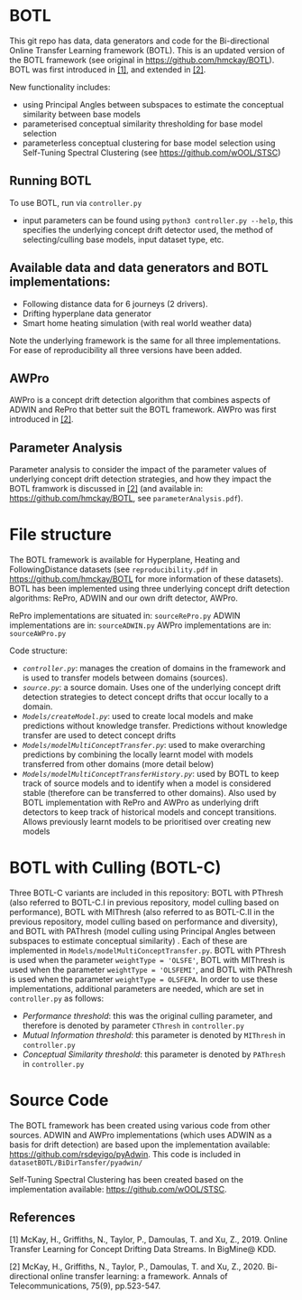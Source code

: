 # BOTL
This git repo has data, data generators and code for the Bi-directional Online Transfer Learning framework (BOTL). This is an updated version of the BOTL framework (see original in https://github.com/hmckay/BOTL).
BOTL was first introduced in [[1]](#1), and extended in [[2]](#2).

New functionality includes:
  - using Principal Angles between subspaces to estimate the conceptual similarity between base models
  - parameterised conceptual similarity thresholding for base model selection
  - parameterless conceptual clustering for base model selection using Self-Tuning Spectral Clustering (see https://github.com/wOOL/STSC)

## Running BOTL
To use BOTL, run via `controller.py`
- input parameters can be found using `python3 controller.py --help`, this specifies the underlying concept drift detector used, the method of selecting/culling base models, input dataset type, etc.


## Available data and data generators and BOTL implementations:
  - Following distance data for 6 journeys (2 drivers).
  - Drifting hyperplane data generator
  - Smart home heating simulation (with real world weather data)

Note the underlying framework is the same for all three implementations. For ease of reproducibility all three versions have been added.

## AWPro
AWPro is a concept drift detection algorithm that combines aspects of ADWIN and RePro that better suit the BOTL framework. AWPro was first introduced in [[2]](#2).

## Parameter Analysis
Parameter analysis to consider the impact of the parameter values of underlying concept drift detection strategies, and how they impact the BOTL framwork is discussed in [[2]](#2) (and available in: https://github.com/hmckay/BOTL, see `parameterAnalysis.pdf`).


# File structure
The BOTL framework is available for Hyperplane, Heating and FollowingDistance datasets (see `reproducibility.pdf` in https://github.com/hmckay/BOTL for more information of these datasets).
BOTL has been implemented using three underlying concept drift detection algorithms: RePro, ADWIN and our own drift detector, AWPro. 

RePro implementations are situated in:
`sourceRePro.py`
ADWIN implementations are in:
`sourceADWIN.py`
AWPro implementations are in:
`sourceAWPro.py`


Code structure:
* *`controller.py`*: manages the creation of domains in the framework and is used to transfer models between domains (sources).
* *`source.py`*: a source domain. Uses one of the underlying concept drift detection strategies to detect concept drifts that occur locally to a domain.
* *`Models/createModel.py`*: used to create local models and make predictions without knowledge transfer. Predictions without knowledge transfer are used to detect concept drifts
* *`Models/modelMultiConceptTransfer.py`*: used to make overarching predictions by combining the locally learnt model with models transferred from other domains (more detail below)
* *`Models/modelMultiConceptTransferHistory.py`*: used by BOTL to keep track of source models and to identify when a model is considered stable (therefore can be transferred to other domains). Also used by BOTL implementation with RePro and AWPro as underlying drift detectors to keep track of historical models and concept transitions. Allows previously learnt models to be prioritised over creating new models

# BOTL with Culling (BOTL-C)
Three BOTL-C variants are included in this repository: BOTL with PThresh (also referred to BOTL-C.I in previous repository, model culling based on performance), BOTL with MIThresh (also referred to as BOTL-C.II in the previous repository, model culling based on performance and diversity), and BOTL with PAThresh (model culling using Principal Angles between subspaces to estimate conceptual similarity) . Each of these are implemented in `Models/modelMultiConceptTransfer.py`. BOTL with PThresh is used when the parameter `weightType = 'OLSFE'`, BOTL with MIThresh is used when the parameter `weightType = 'OLSFEMI'`, and BOTL with PAThresh is used when the parameter `weightType = OLSFEPA`. In order to use these implementations, additional parameters are needed, which are set in `controller.py` as follows:
- *Performance threshold*: this was the original culling parameter, and therefore is denoted by parameter `CThresh` in `controller.py`
- *Mutual Information threshold*: this parameter is denoted by `MIThresh` in `controller.py`
- *Conceptual Similarity threshold*: this parameter is denoted by `PAThresh` in `controller.py`


# Source Code
The BOTL framework has been created using various code from other sources. ADWIN and AWPro implementations (which uses ADWIN as a basis for drift detection) are based upon the implementation available: https://github.com/rsdevigo/pyAdwin. This code is included in `datasetBOTL/BiDirTansfer/pyadwin/`

Self-Tuning Spectral Clustering has been created based on the implementation available: https://github.com/wOOL/STSC.

## References
<a id="1">[1]</a> 
McKay, H., Griffiths, N., Taylor, P., Damoulas, T. and Xu, Z., 2019. Online Transfer Learning for Concept Drifting Data Streams. In BigMine@ KDD.

<a id="2">[2]</a>
McKay, H., Griffiths, N., Taylor, P., Damoulas, T. and Xu, Z., 2020. Bi-directional online transfer learning: a framework. Annals of Telecommunications, 75(9), pp.523-547.

